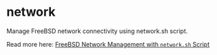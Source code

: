 # network
Manage FreeBSD network connectivity using network.sh script.

Read more here:
[FreeBSD Network Management with `network.sh` Script](https://vermaden.wordpress.com/2018/03/24/freebsd-network-management-with-network-sh-script/)

